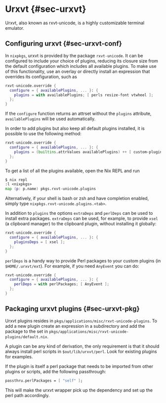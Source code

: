 # Urxvt {#sec-urxvt}

Urxvt, also known as rxvt-unicode, is a highly customizable terminal emulator.

## Configuring urxvt {#sec-urxvt-conf}

In `nixpkgs`, urxvt is provided by the package `rxvt-unicode`. It can be configured to include your choice of plugins, reducing its closure size from the default configuration which includes all available plugins. To make use of this functionality, use an overlay or directly install an expression that overrides its configuration, such as

```nix
rxvt-unicode.override {
  configure = { availablePlugins, ... }: {
    plugins = with availablePlugins; [ perls resize-font vtwheel ];
  };
}
```

If the `configure` function returns an attrset without the `plugins` attribute, `availablePlugins` will be used automatically.

In order to add plugins but also keep all default plugins installed, it is possible to use the following method:

```nix
rxvt-unicode.override {
  configure = { availablePlugins, ... }: {
    plugins = (builtins.attrValues availablePlugins) ++ [ custom-plugin ];
  };
}
```

To get a list of all the plugins available, open the Nix REPL and run

```nix
$ nix repl
:l <nixpkgs>
map (p: p.name) pkgs.rxvt-unicode.plugins
```

Alternatively, if your shell is bash or zsh and have completion enabled, simply type `nixpkgs.rxvt-unicode.plugins.<tab>`.

In addition to `plugins` the options `extraDeps` and `perlDeps` can be used to install extra packages.  `extraDeps` can be used, for example, to provide `xsel` (a clipboard manager) to the clipboard plugin, without installing it globally:

```nix
rxvt-unicode.override {
  configure = { availablePlugins, ... }: {
    pluginsDeps = [ xsel ];
  };
}
```

`perlDeps` is a handy way to provide Perl packages to your custom plugins (in `$HOME/.urxvt/ext`). For example, if you need `AnyEvent` you can do: 

```nix
rxvt-unicode.override {
  configure = { availablePlugins, ... }: {
    perlDeps = with perlPackages; [ AnyEvent ];
  };
}
```

## Packaging urxvt plugins {#sec-urxvt-pkg}

Urxvt plugins resides in `pkgs/applications/misc/rxvt-unicode-plugins`.  To add a new plugin create an expression in a subdirectory and add the package to the set in `pkgs/applications/misc/rxvt-unicode-plugins/default.nix`.

A plugin can be any kind of derivation, the only requirement is that it should always install perl scripts in `$out/lib/urxvt/perl`.  Look for existing plugins for examples.


If the plugin is itself a perl package that needs to be imported from other plugins or scripts, add the following passthrough:

```nix
passthru.perlPackages = [ "self" ];
```

This will make the urxvt wrapper pick up the dependency and set up the perl path accordingly.
